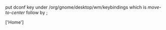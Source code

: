 put dconf key under /org/gnome/desktop/wm/keybindings which is *move-to-center* follow by ;

['<Control><Alt>Home']
